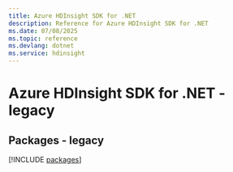 ```yaml
---
title: Azure HDInsight SDK for .NET
description: Reference for Azure HDInsight SDK for .NET
ms.date: 07/08/2025
ms.topic: reference
ms.devlang: dotnet
ms.service: hdinsight
---
```

# Azure HDInsight SDK for .NET - legacy
## Packages - legacy
[!INCLUDE [packages](hdinsight-index.md)]